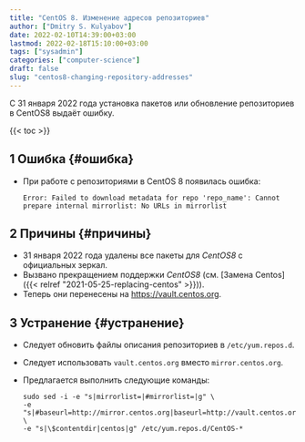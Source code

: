 ```yaml
---
title: "CentOS 8. Изменение адресов репозиториев"
author: ["Dmitry S. Kulyabov"]
date: 2022-02-10T14:39:00+03:00
lastmod: 2022-02-18T15:10:00+03:00
tags: ["sysadmin"]
categories: ["computer-science"]
draft: false
slug: "centos8-changing-repository-addresses"
---
```


С 31 января 2022 года установка пакетов или обновление репозиториев в CentOS8 выдаёт ошибку.

<!--more-->

{{< toc >}}


## <span class="section-num">1</span> Ошибка {#ошибка}

-   При работе с репозиториями в CentOS 8 появилась ошибка:

    ```shell
    Error: Failed to download metadata for repo 'repo_name': Cannot prepare internal mirrorlist: No URLs in mirrorlist
    ```


## <span class="section-num">2</span> Причины {#причины}

-   31 января 2022 года удалены все пакеты для _CentOS8_ с официальных зеркал.
-   Вызвано прекращением поддержки _CentOS8_ (см. [Замена Centos]({{< relref "2021-05-25-replacing-centos" >}})).
-   Теперь они перенесены на <https://vault.centos.org>.


## <span class="section-num">3</span> Устранение {#устранение}

-   Следует обновить файлы описания репозиториев в `/etc/yum.repos.d`.
-   Следует использовать `vault.centos.org` вместо `mirror.centos.org`.
-   Предлагается выполнить следующие команды:

    ```shell
    sudo sed -i -e "s|mirrorlist=|#mirrorlist=|g" \
    -e "s|#baseurl=http://mirror.centos.org|baseurl=http://vault.centos.org|g" \
    -e "s|\$contentdir|centos|g" /etc/yum.repos.d/CentOS-*
    ```
